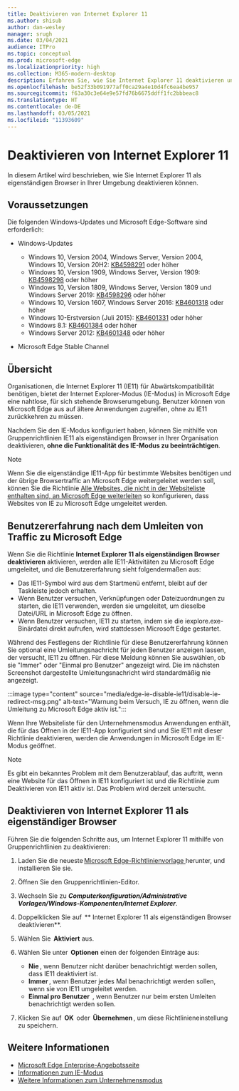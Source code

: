 ```yaml
---
title: Deaktivieren von Internet Explorer 11
ms.author: shisub
author: dan-wesley
manager: srugh
ms.date: 03/04/2021
audience: ITPro
ms.topic: conceptual
ms.prod: microsoft-edge
ms.localizationpriority: high
ms.collection: M365-modern-desktop
description: Erfahren Sie, wie Sie Internet Explorer 11 deaktivieren und den Internet Explorer-Modus in Microsoft Edge verwenden können.
ms.openlocfilehash: be52f33b091977aff0ca29a4e10d4fc6ea4be957
ms.sourcegitcommit: f63a30c3e64e9e57fd76b6675ddff1fc2bbbeac8
ms.translationtype: HT
ms.contentlocale: de-DE
ms.lasthandoff: 03/05/2021
ms.locfileid: "11393609"
---
```

# <a name="disable-internet-explorer-11"></a>Deaktivieren von Internet Explorer 11

In diesem Artikel wird beschrieben, wie Sie Internet Explorer 11 als eigenständigen Browser in Ihrer Umgebung deaktivieren können.

## <a name="prerequisites"></a>Voraussetzungen

Die folgenden Windows-Updates und Microsoft Edge-Software sind erforderlich:

- Windows-Updates

  - Windows 10, Version 2004, Windows Server, Version 2004, Windows 10, Version 20H2: [KB4598291](https://support.microsoft.com/topic/february-2-2021-kb4598291-os-builds-19041-789-and-19042-789-preview-6a766199-a4f1-616e-1f5c-58bdc3ca5e3b) oder höher
  - Windows 10, Version 1909, Windows Server, Version 1909: [KB4598298](https://support.microsoft.com/topic/january-21-2021-kb4598298-os-build-18363-1350-preview-02dfd9ba-91a2-1b82-dede-42f288c02511) oder höher
  - Windows 10, Version 1809, Windows Server, Version 1809 und Windows Server 2019: [KB4598296](https://support.microsoft.com/topic/january-21-2021-kb4598296-os-build-17763-1728-preview-4c0931ff-45b7-ff59-5e00-c03b5afb363d) oder höher
  - Windows 10, Version 1607, Windows Server 2016: [KB4601318](https://support.microsoft.com/topic/february-9-2021-kb4601318-os-build-14393-4225-c5e3de6c-e3e6-ffb5-6197-48b9ce16446e) oder höher
   - Windows 10-Erstversion (Juli 2015): [KB4601331](https://support.microsoft.com/office/february-9-2021%e2%80%94kb4601331-os-build-10240-18842-6227d078-fef3-8d67-27e0-1882e6cb79ff?ui=en-US&rs=en-US&ad=US) oder höher
  - Windows 8.1: [KB4601384](https://support.microsoft.com/topic/february-9-2021-kb4601384-monthly-rollup-16bdbb75-dd4b-2910-abc5-7891c9756b96) oder höher
  - Windows Server 2012: [KB4601348](https://support.microsoft.com/topic/february-9-2021-kb4601348-monthly-rollup-2c338c0c-73d6-fb80-cc91-f1a86e80db0c) oder höher
  
- Microsoft Edge Stable Channel


## <a name="overview"></a>Übersicht

Organisationen, die Internet Explorer 11 (IE11) für Abwärtskompatibilität benötigen, bietet der Internet Explorer-Modus (IE-Modus) in Microsoft Edge eine nahtlose, für sich stehende Browserumgebung. Benutzer können von Microsoft Edge aus auf ältere Anwendungen zugreifen, ohne zu IE11 zurückkehren zu müssen.

Nachdem Sie den IE-Modus konfiguriert haben, können Sie mithilfe von Gruppenrichtlinien IE11 als eigenständigen Browser in Ihrer Organisation deaktivieren, **ohne die Funktionalität des IE-Modus zu beeinträchtigen**.

> [!NOTE]
> Wenn Sie die eigenständige IE11-App für bestimmte Websites benötigen und der übrige Browsertraffic an Microsoft Edge weitergeleitet werden soll, können Sie die Richtlinie [Alle Websites, die nicht in der Websiteliste enthalten sind, an Microsoft Edge weiterleiten](https://docs.microsoft.com/deployedge/edge-ie-mode-policies#redirect-sites-from-ie-to-microsoft-edge) so konfigurieren, dass Websites von IE zu Microsoft Edge umgeleitet werden.

## <a name="user-experience-after-redirecting-traffic-to-microsoft-edge"></a>Benutzererfahrung nach dem Umleiten von Traffic zu Microsoft Edge

Wenn Sie die Richtlinie **Internet Explorer 11 als eigenständigen Browser deaktivieren** aktivieren, werden alle IE11-Aktivitäten zu Microsoft Edge umgeleitet, und die Benutzererfahrung sieht folgendermaßen aus:

- Das IE11-Symbol wird aus dem Startmenü entfernt, bleibt auf der Taskleiste jedoch erhalten.
- Wenn Benutzer versuchen, Verknüpfungen oder Dateizuordnungen zu starten, die IE11 verwenden, werden sie umgeleitet, um dieselbe Datei/URL in Microsoft Edge zu öffnen.
- Wenn Benutzer versuchen, IE11 zu starten, indem sie die iexplore.exe-Binärdatei direkt aufrufen, wird stattdessen Microsoft Edge gestartet.

Während des Festlegens der Richtlinie für diese Benutzererfahrung können Sie optional eine Umleitungsnachricht für jeden Benutzer anzeigen lassen, der versucht, IE11 zu öffnen. Für diese Meldung können Sie auswählen, ob sie "Immer" oder "Einmal pro Benutzer" angezeigt wird. Die im nächsten Screenshot dargestellte Umleitungsnachricht wird standardmäßig nie angezeigt.

:::image type="content" source="media/edge-ie-disable-ie11/disable-ie-redirect-msg.png" alt-text="Warnung beim Versuch, IE zu öffnen, wenn die Umleitung zu Microsoft Edge aktiv ist.":::

Wenn Ihre Websiteliste für den Unternehmensmodus Anwendungen enthält, die für das Öffnen in der IE11-App konfiguriert sind und Sie IE11 mit dieser Richtlinie deaktivieren, werden die Anwendungen in Microsoft Edge im IE-Modus geöffnet.
> [!NOTE]
> Es gibt ein bekanntes Problem mit dem Benutzerablauf, das auftritt, wenn eine Website für das Öffnen in IE11 konfiguriert ist und die Richtlinie zum Deaktivieren von IE11 aktiv ist. Das Problem wird derzeit untersucht.

## <a name="disable-internet-explorer-11-as-a-standalone-browser"></a>Deaktivieren von Internet Explorer 11 als eigenständiger Browser

Führen Sie die folgenden Schritte aus, um Internet Explorer 11 mithilfe von Gruppenrichtlinien zu deaktivieren:

1. Laden Sie die neueste [Microsoft Edge-Richtlinienvorlage ](https://www.microsoft.com/edge/business/download)herunter, und installieren Sie sie.
2. Öffnen Sie den Gruppenrichtlinien-Editor.
3. Wechseln Sie zu ***Computerkonfiguration/Administrative Vorlagen/Windows-Komponenten/Internet Explorer***. 
4. Doppelklicken Sie auf  ** Internet Explorer 11 als eigenständigen Browser deaktivieren**.
5. Wählen Sie  **Aktiviert** aus.
6. Wählen Sie unter  **Optionen** einen der folgenden Einträge aus:

   - **Nie** , wenn Benutzer nicht darüber benachrichtigt werden sollen, dass IE11 deaktiviert ist.
   - **Immer** , wenn Benutzer jedes Mal benachrichtigt werden sollen, wenn sie von IE11 umgeleitet werden.
   - **Einmal pro Benutzer**  , wenn Benutzer nur beim ersten Umleiten benachrichtigt werden sollen.

7. Klicken Sie auf  **OK**  oder  **Übernehmen** , um diese Richtlinieneinstellung zu speichern.

## <a name="see-also"></a>Weitere Informationen

- [Microsoft Edge Enterprise-Angebotsseite](https://aka.ms/EdgeEnterprise)
- [Informationen zum IE-Modus](https://docs.microsoft.com/deployedge/edge-ie-mode)
- [Weitere Informationen zum Unternehmensmodus](https://docs.microsoft.com/internet-explorer/ie11-deploy-guide/enterprise-mode-overview-for-ie11)
